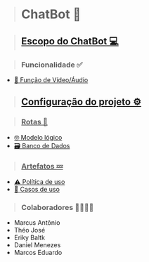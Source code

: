 > <h1>ChatBot 🤖</h1>

> ##  <a href ="https://github.com/theokkkk1/escopo-"> Escopo do ChatBot 💻 <a>

> ### Funcionalidade ✅
<ul>

<li> <a href ="https://github.com/theokkkk1/funcionalidade/tree/main"> 📀 Função de Vídeo/Áudio <a>

</ul>

> ##  <a href = "https://github.com/theokkkk1/configura-es/edit/main/README.md" > Configuração do projeto ⚙️ 

> ### Rotas 🧭

<ul>
  
<li> <a href ="https://drive.google.com/file/d/1VPQC5MrVUA1qp6NIkTnf1t1hIRnMC4Pt/view?usp=sharing"> 🤓 Modelo lógico <a> </li>

<li> <a href ="https://github.com/Marquin25/ChatBott/blob/main/README.md" <a> 🗃️ Banco de Dados </li>

</ul>
  

> ### Artefatos 💤

<ul>
  
<li> <a href ="https://github.com/theokkkk1/chatbot"> ⚠️ Política de uso </a> </li>
  
<li> <a href ="https://github.com/theokkkk1/Casos-de-uso"> 📂 Casos de uso <a> </li>
  
</ul>

> ### Colaboradores 👨‍👨‍👦‍👦
<ul>
  
<li>Marcus Antônio</li>
<li>Théo José</li>
<li>Eriky Baltk</li>
<li>Daniel Menezes</li>
<li>Marcos Eduardo </li>
  
</ul>
  


 
  
      
 
